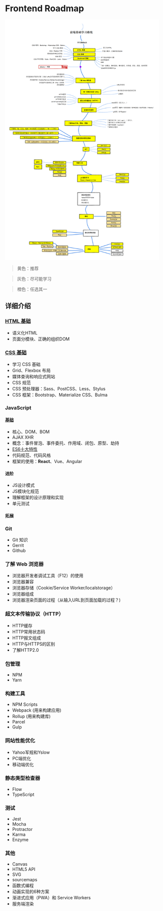 # Frontend Roadmap
![roadmap](./img/roadmap.png)

> 黄色：推荐

> 灰色：尽可能学习

> 橙色：任选其一

## 详细介绍

### [HTML 基础](curated-tutorial/basic-html.md)

+ 语义化HTML
+ 页面分模块、正确的组织DOM

### [CSS 基础](curated-tutorial/basic-css.md)

+ 学习 CSS 基础
+ Grid、Flexbox 布局
+ 媒体查询和响应式网站
+ CSS 规范
+ CSS 预处理器：Sass、PostCSS、Less、Stylus
+ CSS 框架：Bootstrap、Materialize CSS、Bulma

### JavaScript

#### [基础](curated-tutorial/basic-javascript.md)

+ 核心、DOM、BOM
+ AJAX XHR
+ 概念：事件冒泡、事件委托、作用域、闭包、原型、劫持
+ [ES6十大特性](http://www.alloyteam.com/2016/03/es6-front-end-developers-will-have-to-know-the-top-ten-properties/)
+ 代码规范、代码风格
+ 框架的使用：**React**、Vue、Angular

#### 进阶

+ JS设计模式
+ JS模块化规范
+ 理解框架的设计原理和实现
+ 单元测试

#### 拓展


### Git

+ Git 知识
+ Gerrit
+ Github

### 了解 Web 浏览器

+ 浏览器开发者调试工具（F12）的使用
+ 浏览器兼容
+ 浏览器存储（Cookie/Service Worker/localstorage）
+ 浏览器组成
+ 浏览器渲染页面的过程（从输入URL到页面加载的过程？)

### 超文本传输协议（HTTP）

+ HTTP缓存
+ HTTP常用状态码
+ HTTP报文组成
+ HTTP与HTTPS的区别
+ 了解HTTP2.0

### 包管理

+ NPM
+ Yarn

### 构建工具

+ NPM Scripts
+ Webpack (用来构建应用)
+ Rollup (用来构建库)
+ Parcel
+ Gulp

### 网站性能优化

+ Yahoo军规和Yslow
+ PC端优化
+ 移动端优化

### 静态类型检查器

+ Flow
+ TypeScript

### 测试

+ Jest
+ Mocha
+ Protractor
+ Karma
+ Enzyme

### 其他

+ Canvas
+ HTML5 API
+ SVG
+ sourcemaps
+ 函数式编程
+ 动画实现的6种方案
+ 渐进式应用（PWA）和 Service Workers
+ 服务端渲染
